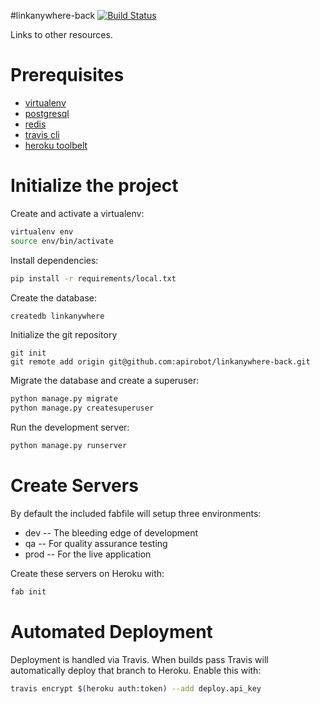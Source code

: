 #linkanywhere-back
[![Build Status](https://travis-ci.org/apirobot/linkanywhere-back.svg?branch=master)](https://travis-ci.org/apirobot/linkanywhere-back)

Links to other resources.

# Prerequisites
- [virtualenv](https://virtualenv.pypa.io/en/latest/)
- [postgresql](http://www.postgresql.org/)
- [redis](http://redis.io/)
- [travis cli](http://blog.travis-ci.com/2013-01-14-new-client/)
- [heroku toolbelt](https://toolbelt.heroku.com/)

# Initialize the project
Create and activate a virtualenv:

```bash
virtualenv env
source env/bin/activate
```
Install dependencies:

```bash
pip install -r requirements/local.txt
```
Create the database:

```bash
createdb linkanywhere
```
Initialize the git repository

```
git init
git remote add origin git@github.com:apirobot/linkanywhere-back.git
```

Migrate the database and create a superuser:
```bash
python manage.py migrate
python manage.py createsuperuser
```

Run the development server:
```bash
python manage.py runserver
```

# Create Servers
By default the included fabfile will setup three environments:

- dev -- The bleeding edge of development
- qa -- For quality assurance testing
- prod -- For the live application

Create these servers on Heroku with:

```bash
fab init
```

# Automated Deployment
Deployment is handled via Travis. When builds pass Travis will automatically deploy that branch to Heroku. Enable this with:
```bash
travis encrypt $(heroku auth:token) --add deploy.api_key
```
